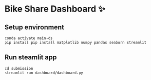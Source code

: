 # Bike Share Dashboard ✨

## Setup environment
```
conda activate main-ds
pip install pip install matplotlib numpy pandas seaborn streamlit
```

## Run steamlit app
```
cd submission
streamlit run dashboard/dashboard.py
```

